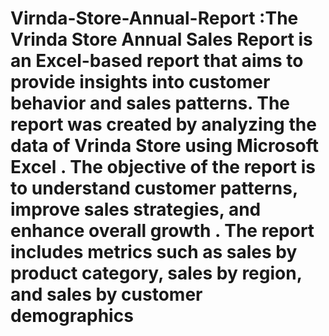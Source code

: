 # Virnda-Store-Annual-Report :The Vrinda Store Annual Sales Report  is an Excel-based report that aims to provide insights into customer behavior and sales patterns. The report was created by analyzing the data of Vrinda Store using Microsoft Excel . The objective of the report is to understand customer patterns, improve sales strategies, and enhance overall growth . The report includes metrics such as sales by product category, sales by region, and sales by customer demographics 
